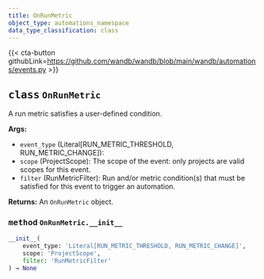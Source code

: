 ```yaml
---
title: OnRunMetric
object_type: automations_namespace
data_type_classification: class
---
```


{{< cta-button githubLink=https://github.com/wandb/wandb/blob/main/wandb/automations/events.py >}}



## <kbd>class</kbd> `OnRunMetric`
A run metric satisfies a user-defined condition.


**Args:**
 
 - `event_type` (Literal[RUN_METRIC_THRESHOLD, RUN_METRIC_CHANGE]): 
 - `scope` (ProjectScope): The scope of the event: only projects are valid scopes for this event.
 - `filter` (RunMetricFilter): Run and/or metric condition(s) that must be satisfied for this event to trigger an automation.

**Returns:**
 An `OnRunMetric` object.

### <kbd>method</kbd> `OnRunMetric.__init__`

```python
__init__(
    event_type: 'Literal[RUN_METRIC_THRESHOLD, RUN_METRIC_CHANGE]',
    scope: 'ProjectScope',
    filter: 'RunMetricFilter'
) → None
```

